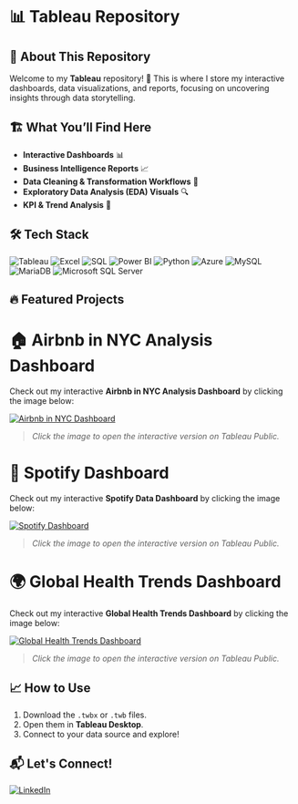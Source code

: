 # 📊 Tableau Repository

## 📌 About This Repository

Welcome to my **Tableau** repository! 🚀 This is where I store my interactive dashboards, data visualizations, and reports, focusing on uncovering insights through data storytelling.

## 🏗️ What You’ll Find Here
- **Interactive Dashboards** 📊
- **Business Intelligence Reports** 📈
- **Data Cleaning & Transformation Workflows** 🧹
- **Exploratory Data Analysis (EDA) Visuals** 🔍
- **KPI & Trend Analysis** 📍

## 🛠️ Tech Stack

![Tableau](https://img.shields.io/badge/Tableau-E97627?style=for-the-badge&logo=tableau&logoColor=white)
![Excel](https://img.shields.io/badge/Microsoft%20Excel-217346?style=for-the-badge&logo=microsoft-excel&logoColor=white)
![SQL](https://img.shields.io/badge/SQL-4479A1?style=for-the-badge&logo=postgresql&logoColor=white)
![Power BI](https://img.shields.io/badge/Power%20BI-F2C811?style=for-the-badge&logo=powerbi&logoColor=black)
![Python](https://img.shields.io/badge/Python-3776AB?style=for-the-badge&logo=python&logoColor=white)
![Azure](https://img.shields.io/badge/Azure-0078D4?style=for-the-badge&logo=microsoft-azure&logoColor=white)
![MySQL](https://img.shields.io/badge/MySQL-4479A1?style=for-the-badge&logo=mysql&logoColor=white)
![MariaDB](https://img.shields.io/badge/MariaDB-003545?style=for-the-badge&logo=mariadb&logoColor=white)
![Microsoft SQL Server](https://img.shields.io/badge/Microsoft%20SQL%20Server-CC2927?style=for-the-badge&logo=microsoft-sql-server&logoColor=white)

## 🔥 Featured Projects
# 🏠 Airbnb in NYC Analysis Dashboard

Check out my interactive **Airbnb in NYC Analysis Dashboard** by clicking the image below:

[![Airbnb in NYC Dashboard](https://public.tableau.com/static/images/AI/AIRBNBinNYCanalysis/Dashboard1/1.png)](https://public.tableau.com/views/AIRBNBinNYCanalysis/Dashboard1)

> *Click the image to open the interactive version on Tableau Public.*


# 🎵 Spotify Dashboard

Check out my interactive **Spotify Data Dashboard** by clicking the image below:

[![Spotify Dashboard](https://public.tableau.com/static/images/Sp/Spotify_17387839936240/Dashboard1/1.png)](https://public.tableau.com/views/Spotify_17387839936240/Dashboard1)

> *Click the image to open the interactive version on Tableau Public.*

# 🌍 Global Health Trends Dashboard

Check out my interactive **Global Health Trends Dashboard** by clicking the image below:

[![Global Health Trends Dashboard](https://public.tableau.com/static/images/Gl/GlobalHealthTrends/Dashboard1/1.png)](https://public.tableau.com/views/GlobalHealthTrends/Dashboard1)

> *Click the image to open the interactive version on Tableau Public.*




## 📈 How to Use
1. Download the `.twbx` or `.twb` files.
2. Open them in **Tableau Desktop**.
3. Connect to your data source and explore!

## 📬 Let's Connect!
[![LinkedIn](https://img.shields.io/badge/LinkedIn-0A66C2?style=for-the-badge&logo=linkedin&logoColor=white)](https://www.linkedin.com/in/malainine-sayad-2a3365106/)

